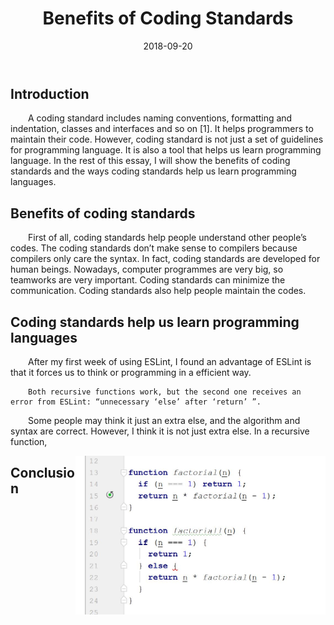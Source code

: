 ﻿---
layout: essay
type: essay
title: Benefits of Coding Standards
# All dates must be YYYY-MM-DD format!
date: 2018-09-20
labels:
  - Coding Standards
  - Javascript
---

<h2>Introduction  </h2>
<div style="text-indent:2em">
A coding standard includes naming conventions, formatting and indentation, classes and interfaces and so on [1].
It helps programmers to maintain their code. However, coding standard is not just a set of guidelines for programming 
language. It is also a tool that helps us learn programming language. In the rest of this essay, I will show the 
benefits of coding standards and  the ways coding standards help us learn programming languages.
</div>



<h2>Benefits of coding standards  </h2>
<div style="text-indent:2em">
	First of all, coding standards help people understand other people’s codes. The coding standards don’t make sense
  to compilers because compilers only care the syntax. In fact, coding standards are developed for human beings.
  Nowadays, computer programmes are very big, so teamworks are very important. Coding standards can minimize the communication.
	Coding standards also help people maintain the codes.
	
</div>	

<h2>Coding standards help us learn programming languages  </h2>
<div style="text-indent:2em">  
After my first week of using ESLint, I found an advantage of ESLint is that it forces us to think or programming in a
efficient way. 

	Both recursive functions work, but the second one receives an error from ESLint: “unnecessary ‘else’ after ‘return’ ”. 
  Some people may think it just an extra else, and the algorithm and syntax are correct. However, I think it is not just
  extra else. In a recursive function,  
</div>	
<img class="rounded image" width = "400" length = "350"  align="right" src="../images/CodingS.JPG">
<h2>Conclusion</h2>
<div style="text-indent:2em">  
	
</div>
